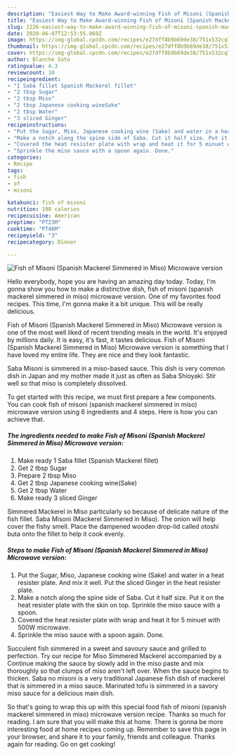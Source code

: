 ```yaml
---
description: "Easiest Way to Make Award-winning Fish of Misoni (Spanish Mackerel Simmered in Miso) Microwave version"
title: "Easiest Way to Make Award-winning Fish of Misoni (Spanish Mackerel Simmered in Miso) Microwave version"
slug: 2226-easiest-way-to-make-award-winning-fish-of-misoni-spanish-mackerel-simmered-in-miso-microwave-version
date: 2020-06-07T12:53:55.069Z
image: https://img-global.cpcdn.com/recipes/e27dff8b9b69de38/751x532cq70/fish-of-misoni-spanish-mackerel-simmered-in-miso-microwave-version-recipe-main-photo.jpg
thumbnail: https://img-global.cpcdn.com/recipes/e27dff8b9b69de38/751x532cq70/fish-of-misoni-spanish-mackerel-simmered-in-miso-microwave-version-recipe-main-photo.jpg
cover: https://img-global.cpcdn.com/recipes/e27dff8b9b69de38/751x532cq70/fish-of-misoni-spanish-mackerel-simmered-in-miso-microwave-version-recipe-main-photo.jpg
author: Blanche Soto
ratingvalue: 4.3
reviewcount: 10
recipeingredient:
- "1 Saba fillet Spanish Mackerel fillet"
- "2 tbsp Sugar"
- "2 tbsp Miso"
- "2 tbsp Japanese cooking wineSake"
- "2 tbsp Water"
- "3 sliced Ginger"
recipeinstructions:
- "Put the Sugar, Miso, Japanese cooking wine (Sake) and water in a heat resister plate. And mix it well. Put the sliced Ginger in the heat resister plate."
- "Make a notch along the spine side of Saba. Cut it half size. Put it on the heat resister plate with the skin on top. Sprinkle the miso sauce with a spoon."
- "Covered the heat resister plate with wrap and heat it for 5 minuet with 500W microwave."
- "Sprinkle the miso sauce with a spoon again. Done."
categories:
- Recipe
tags:
- fish
- of
- misoni

katakunci: fish of misoni 
nutrition: 198 calories
recipecuisine: American
preptime: "PT23M"
cooktime: "PT46M"
recipeyield: "3"
recipecategory: Dinner

---
```



![Fish of Misoni (Spanish Mackerel Simmered in Miso) Microwave version](https://img-global.cpcdn.com/recipes/e27dff8b9b69de38/751x532cq70/fish-of-misoni-spanish-mackerel-simmered-in-miso-microwave-version-recipe-main-photo.jpg)

Hello everybody, hope you are having an amazing day today. Today, I'm gonna show you how to make a distinctive dish, fish of misoni (spanish mackerel simmered in miso) microwave version. One of my favorites food recipes. This time, I'm gonna make it a bit unique. This will be really delicious.

Fish of Misoni (Spanish Mackerel Simmered in Miso) Microwave version is one of the most well liked of recent trending meals in the world. It's enjoyed by millions daily. It is easy, it's fast, it tastes delicious. Fish of Misoni (Spanish Mackerel Simmered in Miso) Microwave version is something that I have loved my entire life. They are nice and they look fantastic.

Saba Misoni is simmered in a miso-based sauce. This dish is very common dish in Japan and my mother made it just as often as Saba Shioyaki. Stir well so that miso is completely dissolved.


To get started with this recipe, we must first prepare a few components. You can cook fish of misoni (spanish mackerel simmered in miso) microwave version using 6 ingredients and 4 steps. Here is how you can achieve that.

<!--inarticleads1-->

##### The ingredients needed to make Fish of Misoni (Spanish Mackerel Simmered in Miso) Microwave version:

1. Make ready 1 Saba fillet (Spanish Mackerel fillet)
1. Get 2 tbsp Sugar
1. Prepare 2 tbsp Miso
1. Get 2 tbsp Japanese cooking wine(Sake)
1. Get 2 tbsp Water
1. Make ready 3 sliced Ginger


Simmered Mackerel in Miso particularly so because of delicate nature of the fish fillet. Saba Misoni (Mackerel Simmered in Miso). The onion will help cover the fishy smell. Place the dampened wooden drop-lid called otoshi buta onto the fillet to help it cook evenly. 

<!--inarticleads2-->

##### Steps to make Fish of Misoni (Spanish Mackerel Simmered in Miso) Microwave version:

1. Put the Sugar, Miso, Japanese cooking wine (Sake) and water in a heat resister plate. And mix it well. Put the sliced Ginger in the heat resister plate.
1. Make a notch along the spine side of Saba. Cut it half size. Put it on the heat resister plate with the skin on top. Sprinkle the miso sauce with a spoon.
1. Covered the heat resister plate with wrap and heat it for 5 minuet with 500W microwave.
1. Sprinkle the miso sauce with a spoon again. Done.


Succulent fish simmered in a sweet and savoury sauce and grilled to perfection. Try our recipe for Miso Simmered Mackerel accompanied by a Continue making the sauce by slowly add in the miso paste and mix thoroughly so that clumps of miso aren&#39;t left over. When the sauce begins to thicken. Saba no misoni is a very traditional Japanese fish dish of mackerel that is simmered in a miso sauce. Marinated tofu is simmered in a savory miso sauce for a delicious main dish. 

So that's going to wrap this up with this special food fish of misoni (spanish mackerel simmered in miso) microwave version recipe. Thanks so much for reading. I am sure that you will make this at home. There is gonna be more interesting food at home recipes coming up. Remember to save this page in your browser, and share it to your family, friends and colleague. Thanks again for reading. Go on get cooking!
